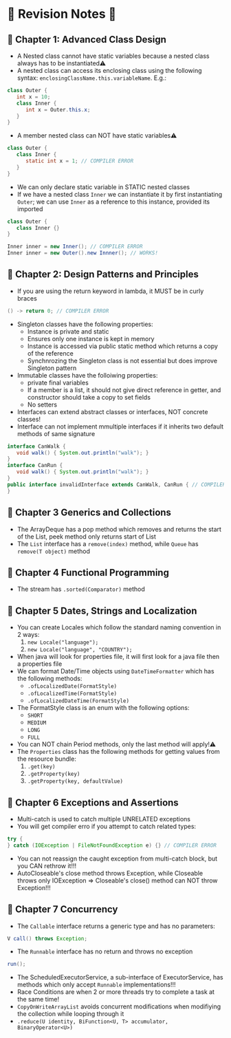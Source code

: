 # 📜 Revision Notes 📜

## 🧠 Chapter 1: Advanced Class Design
* A Nested class cannot have static variables because a nested class always has to be instantiated⚠️
* A nested class can access its enclosing class using the following syntax: `enclosingClassName.this.variableName`. E.g.:
```java
class Outer {
   int x = 10;
   class Inner {
      int x = Outer.this.x;
   }
}
```
* A member nested class can NOT have static variables⚠️
```java
class Outer {
   class Inner {
      static int x = 1; // COMPILER ERROR
   }
}
```
* We can only declare static variable in STATIC nested classes
* If we have a nested class `Inner` we can instantiate it by first instantiating `Outer`; we can use `Inner` as a reference to this instance, provided its imported
```java
class Outer {
   class Inner {}
}

Inner inner = new Inner(); // COMPILER ERROR
Inner inner = new Outer().new Innner(); // WORKS!
```

## 🧠 Chapter 2: Design Patterns and Principles
* If you are using the return keyword in lambda, it MUST be in curly braces
```java
() -> return 0; // COMPILER ERROR
```
* Singleton classes have the following properties:
   - Instance is private and static
   - Ensures only one instance is kept in memory
   - Instance is accessed via public static method which returns a copy of the reference
   - Synchnrozing the Singleton class is not essential but does improve Singleton pattern
* Immutable classes have the folloiwing properties:
   - private final variables
   - If a member is a list, it should not give direct reference in getter, and constructor should take a copy to set fields
   - No setters
* Interfaces can extend abstract classes or interfaces, NOT concrete classes!
* Interface can not implement mmultiple interfaces if it inherits two default methods of same signature
```java
interface CanWalk {
   void walk() { System.out.println("walk"); }
}
interface CanRun {
   void walk() { System.out.println("walk"); }
}
public interface invalidInterface extends CanWalk, CanRun { // COMPILER ERROR
}
```

## 🧠 Chapter 3 Generics and Collections
* The ArrayDeque has a pop method which removes and returns the start of the List, peek method only returns start of List
* The `List` interface has a `remove(index)` method, while `Queue` has `remove(T object)` method

## 🧠 Chapter 4 Functional Programming
* The stream has `.sorted(Comparator)` method

## 🧠 Chapter 5 Dates, Strings and Localization
* You can create Locales which follow the standard naming convention in 2 ways:
   1. `new Locale("language");`
   2. `new Locale("language", "COUNTRY");`
* When java will look for properties file, it will first look for a java file then a properties file
* We can format Date/Time objects using `DateTimeFormatter` which has the following methods:
  - `.ofLocalizedDate(FormatStyle)`
  - `.ofLocalizedTime(FormatStyle)`
  - `.ofLocalizedDateTime(FormatStyle)`
* The FormatStyle class is an enum with the following options:
  - `SHORT`
  - `MEDIUM`
  - `LONG`
  - `FULL`
* You can NOT chain Period methods, only the last method will apply!⚠️
* The `Properties` class has the following methods for getting values from the resource bundle:
   1. `.get(key)`
   2. `.getProperty(key)`
   3. `.getProperty(key, defaultValue)`

## 🧠 Chapter 6 Exceptions and Assertions
* Multi-catch is used to catch multiple UNRELATED exceptions
* You will get compiler erro if you attempt to catch related types:
```java
try {
} catch (IOException | FileNotFoundException e) {} // COMPILER ERROR
```
* You can not reassign the caught exception from multi-catch block, but you CAN rethrow it!!!
* AutoCloseable's close method throws Exception, while Closeable throws only IOException => Closeable's close() method can NOT throw Exception!!!

## 🧠 Chapter 7 Concurrency
* The `Callable` interface returns a generic type and has no parameters:
```java
V call() throws Exception;
```
* The `Runnable` interface has no return and throws no exception
```java
run();
```
* The ScheduledExecutorService, a sub-interface of ExecutorService, has methods which only accept `Runnable` implementations!!!
* Race Conditions are when 2 or more threads try to complete a task at the same time!
* `CopyOnWriteArrayList` avoids concurrent modifications when modifiying the collection while looping through it
* `.reduce(U identity, BiFunction<U, T> accumulator, BinaryOperator<U>)`